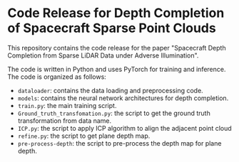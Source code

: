 # Code Release for Depth Completion of Spacecraft Sparse Point Clouds

This repository contains the code release for the paper "Spacecraft Depth Completion from Sparse LiDAR Data under Adverse Illumination". 

The code is written in Python and uses PyTorch for training and inference. The code is organized as follows:

- `dataloader`: contains the data loading and preprocessing code.
- `models`: contains the neural network architectures for depth completion. 
- `train.py`: the main training script.
- `Ground_truth_transfomation.py`: the script to get the ground truth transformation from data name.
- `ICP.py`: the script to apply ICP algorithm to align the adjacent point cloud
- `refine.py`: the script to get plane depth map.
- `pre-process-depth`: the script to pre-process the depth map for plane depth.
